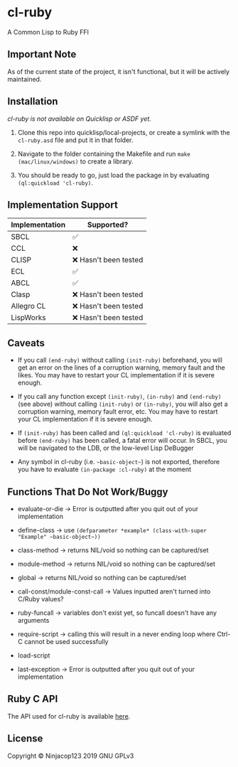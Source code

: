# cl-ruby

A Common Lisp to Ruby FFI

## Important Note

As of the current state of the project, it isn't functional, but it will be actively maintained.

## Installation

_cl-ruby is not available on Quicklisp or ASDF yet._

1. Clone this repo into quicklisp/local-projects, or create a symlink with the `cl-ruby.asd` file and put it in that folder.

2. Navigate to the folder containing the Makefile and run `make (mac/linux/windows)` to create a library.

3. You should be ready to go, just load the package in by evaluating `(ql:quickload 'cl-ruby)`.

## Implementation Support

Implementation | Supported?
-------------- | ----------
SBCL           | :white_check_mark:
CCL            | :x:
CLISP          | :x: Hasn't been tested
ECL            | :white_check_mark:
ABCL           | :white_check_mark:
Clasp          | :x: Hasn't been tested
Allegro CL     | :x: Hasn't been tested
LispWorks      | :x: Hasn't been tested

## Caveats

- If you call `(end-ruby)` without calling `(init-ruby)` beforehand, you will get an error on the lines of a corruption warning, memory fault and the likes. You may have to restart your CL implementation if it is severe enough.

- If you call any function except `(init-ruby)`, `(in-ruby)` and `(end-ruby)` (see above) without calling `(init-ruby)` or `(in-ruby)`, you will also get a corruption warning, memory fault error, etc. You may have to restart your CL implementation if it is severe enough.

- If `(init-ruby)` has been called and `(ql:quickload 'cl-ruby)` is evaluated before `(end-ruby)` has been called, a fatal error will occur. In SBCL, you will be navigated to the LDB, or the low-level Lisp DeBugger

- Any symbol in cl-ruby (i.e. `~basic-object~`) is not exported, therefore you have to evaluate `(in-package :cl-ruby)` at the moment

## Functions That Do Not Work/Buggy

- evaluate-or-die -> Error is outputted after you quit out of your implementation

- define-class -> use `(defparameter *example* (class-with-super "Example" ~basic-object~))`

- class-method -> returns NIL/void so nothing can be captured/set

- module-method -> returns NIL/void so nothing can be captured/set

- global -> returns NIL/void so nothing can be captured/set

- call-const/module-const-call -> Values inputted aren't turned into C/Ruby values?

- ruby-funcall -> variables don't exist yet, so funcall doesn't have any arguments

- require-script -> calling this will result in a never ending loop where Ctrl-C cannot be used successfully

- load-script

- last-exception -> Error is outputted after you quit out of your implementation

## Ruby C API

The API used for cl-ruby is available [here](http://silverhammermba.github.io/emberb/c/).

## License

Copyright :copyright: Ninjacop123 2019
GNU GPLv3